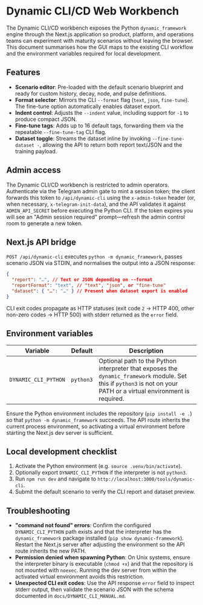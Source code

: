 # Dynamic CLI/CD Web Workbench

The Dynamic CLI/CD workbench exposes the Python `dynamic_framework` engine
through the Next.js application so product, platform, and operations teams can
experiment with maturity scenarios without leaving the browser. This document
summarises how the GUI maps to the existing CLI workflow and the environment
variables required for local development.

## Features

- **Scenario editor**: Pre-loaded with the default scenario blueprint and ready
  for custom history, decay, node, and pulse definitions.
- **Format selector**: Mirrors the CLI `--format` flag (`text`, `json`,
  `fine-tune`). The fine-tune option automatically enables dataset export.
- **Indent control**: Adjusts the `--indent` value, including support for `-1`
  to produce compact JSON.
- **Fine-tune tags**: Adds up to 16 default tags, forwarding them via the
  repeatable `--fine-tune-tag` CLI flag.
- **Dataset toggle**: Streams the dataset inline by invoking
  `--fine-tune-dataset -`, allowing the API to return both report text/JSON and
  the training payload.

## Admin access

The Dynamic CLI/CD workbench is restricted to admin operators. Authenticate via
the Telegram admin gate to mint a session token; the client forwards this token
to `/api/dynamic-cli` using the `x-admin-token` header (or, when necessary,
`x-telegram-init-data`), and the API validates it against `ADMIN_API_SECRET`
before executing the Python CLI. If the token expires you will see an "Admin
session required" prompt—refresh the admin control room to generate a new token.

## Next.js API bridge

`POST /api/dynamic-cli` executes `python -m dynamic_framework`, passes scenario
JSON via STDIN, and normalises the output into a JSON response:

```json
{
  "report": "…", // Text or JSON depending on --format
  "reportFormat": "text", // "text", "json", or "fine-tune"
  "dataset": { "…": "…" } // Present when dataset export is enabled
}
```

CLI exit codes propagate as HTTP statuses (exit code `2` → HTTP 400, other
non-zero codes → HTTP 500) with stderr returned as the `error` field.

## Environment variables

| Variable             | Default   | Description                                                                                                                                                          |
| -------------------- | --------- | -------------------------------------------------------------------------------------------------------------------------------------------------------------------- |
| `DYNAMIC_CLI_PYTHON` | `python3` | Optional path to the Python interpreter that exposes the `dynamic_framework` module. Set this if `python3` is not on your PATH or a virtual environment is required. |

Ensure the Python environment includes the repository (`pip install -e .`) so
that `python -m dynamic_framework` succeeds. The API route inherits the current
process environment, so activating a virtual environment before starting the
Next.js dev server is sufficient.

## Local development checklist

1. Activate the Python environment (e.g. `source .venv/bin/activate`).
2. Optionally export `DYNAMIC_CLI_PYTHON` if the interpreter is not `python3`.
3. Run `npm run dev` and navigate to `http://localhost:3000/tools/dynamic-cli`.
4. Submit the default scenario to verify the CLI report and dataset preview.

## Troubleshooting

- **"command not found" errors**: Confirm the configured `DYNAMIC_CLI_PYTHON`
  path exists and that the interpreter has the `dynamic_framework` package
  installed (`pip show dynamic-framework`). Restart the Next.js server after
  adjusting the environment so the API route inherits the new PATH.
- **Permission denied when spawning Python**: On Unix systems, ensure the
  interpreter binary is executable (`chmod +x`) and that the repository is not
  mounted with `noexec`. Running the dev server from within the activated
  virtual environment avoids this restriction.
- **Unexpected CLI exit codes**: Use the API response `error` field to inspect
  stderr output, then validate the scenario JSON with the schema documented in
  `docs/DYNAMIC_CLI_MANUAL.md`.
